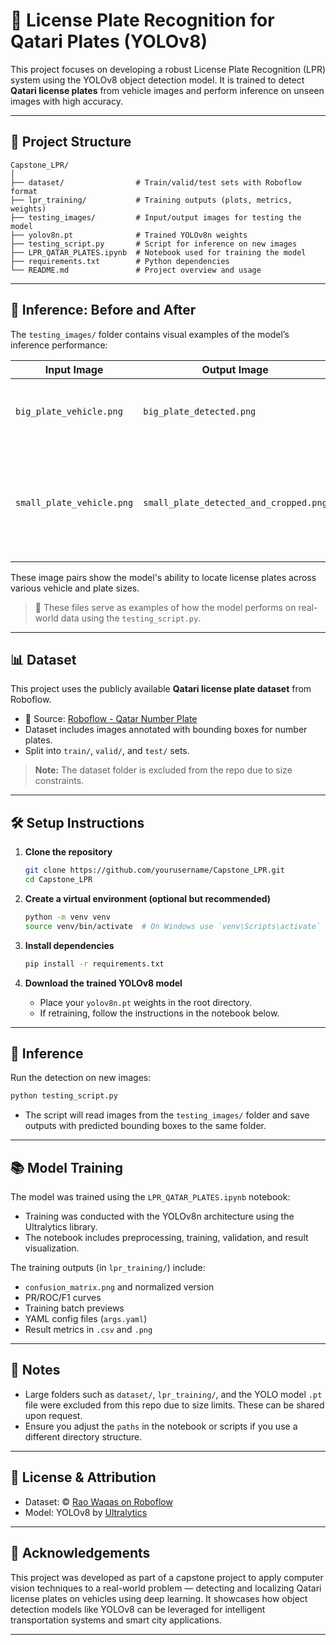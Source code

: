 # 🚗 License Plate Recognition for Qatari Plates (YOLOv8)

This project focuses on developing a robust License Plate Recognition (LPR) system using the YOLOv8 object detection model. It is trained to detect **Qatari license plates** from vehicle images and perform inference on unseen images with high accuracy.

---

## 📂 Project Structure

```
Capstone_LPR/
│
├── dataset/                # Train/valid/test sets with Roboflow format
├── lpr_training/           # Training outputs (plots, metrics, weights)
├── testing_images/         # Input/output images for testing the model
├── yolov8n.pt              # Trained YOLOv8n weights
├── testing_script.py       # Script for inference on new images
├── LPR_QATAR_PLATES.ipynb  # Notebook used for training the model
├── requirements.txt        # Python dependencies
└── README.md               # Project overview and usage
```

---

## 📸 Inference: Before and After

The `testing_images/` folder contains visual examples of the model’s inference performance:

| Input Image                    | Output Image                               | Description                            |
|-------------------------------|--------------------------------------------|----------------------------------------|
| `big_plate_vehicle.png`       | `big_plate_detected.png`                   | Vehicle image before and after plate detection |
| `small_plate_vehicle.png`     | `small_plate_detected_and_cropped.png`     | Vehicle with a smaller plate size, before and after detection & optional cropping |

These image pairs show the model's ability to locate license plates across various vehicle and plate sizes.

> 📂 These files serve as examples of how the model performs on real-world data using the `testing_script.py`.

---

## 📊 Dataset

This project uses the publicly available **Qatari license plate dataset** from Roboflow.

- 📎 Source: [Roboflow - Qatar Number Plate](https://universe.roboflow.com/rao-waqas/qatar-number-plate/dataset/5)
- Dataset includes images annotated with bounding boxes for number plates.
- Split into `train/`, `valid/`, and `test/` sets.

> **Note:** The dataset folder is excluded from the repo due to size constraints.

---

## 🛠️ Setup Instructions

1. **Clone the repository**
   ```bash
   git clone https://github.com/yourusername/Capstone_LPR.git
   cd Capstone_LPR
   ```

2. **Create a virtual environment (optional but recommended)**
   ```bash
   python -m venv venv
   source venv/bin/activate  # On Windows use `venv\Scripts\activate`
   ```

3. **Install dependencies**
   ```bash
   pip install -r requirements.txt
   ```

4. **Download the trained YOLOv8 model**
   - Place your `yolov8n.pt` weights in the root directory.
   - If retraining, follow the instructions in the notebook below.

---

## 🧪 Inference

Run the detection on new images:

```bash
python testing_script.py
```

- The script will read images from the `testing_images/` folder and save outputs with predicted bounding boxes to the same folder.

---

## 📚 Model Training

The model was trained using the `LPR_QATAR_PLATES.ipynb` notebook:

- Training was conducted with the YOLOv8n architecture using the Ultralytics library.
- The notebook includes preprocessing, training, validation, and result visualization.

The training outputs (in `lpr_training/`) include:
- `confusion_matrix.png` and normalized version
- PR/ROC/F1 curves
- Training batch previews
- YAML config files (`args.yaml`)
- Result metrics in `.csv` and `.png`

---

## 🚧 Notes

- Large folders such as `dataset/`, `lpr_training/`, and the YOLO model `.pt` file were excluded from this repo due to size limits. These can be shared upon request.
- Ensure you adjust the `paths` in the notebook or scripts if you use a different directory structure.

---

## 📜 License & Attribution

- Dataset: © [Rao Waqas on Roboflow](https://universe.roboflow.com/rao-waqas/qatar-number-plate)
- Model: YOLOv8 by [Ultralytics](https://github.com/ultralytics/ultralytics)

---

## 🙌 Acknowledgements

This project was developed as part of a capstone project to apply computer vision techniques to a real-world problem — detecting and localizing Qatari license plates on vehicles using deep learning.  It showcases how object detection models like YOLOv8 can be leveraged for intelligent transportation systems and smart city applications.

---